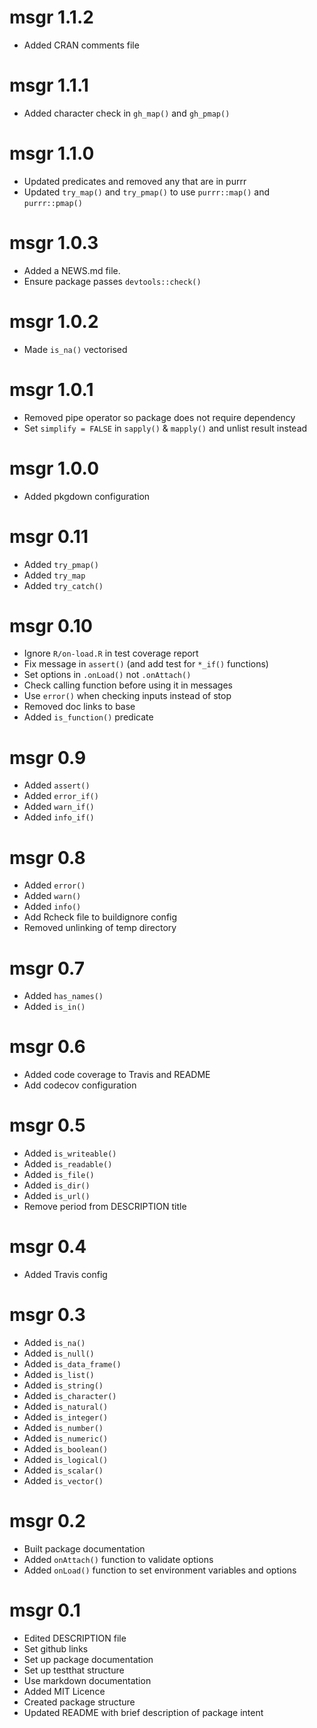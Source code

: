 # msgr 1.1.2

- Added CRAN comments file

# msgr 1.1.1

- Added character check in `gh_map()` and `gh_pmap()`

# msgr 1.1.0

- Updated predicates and removed any that are in purrr
- Updated `try_map()` and `try_pmap()` to use `purrr::map()` and `purrr::pmap()`

# msgr 1.0.3

- Added a NEWS.md file.
- Ensure package passes `devtools::check()`

# msgr 1.0.2

- Made `is_na()` vectorised

# msgr 1.0.1

- Removed pipe operator so package does not require dependency
- Set `simplify = FALSE` in `sapply()` & `mapply()` and unlist result instead

# msgr 1.0.0

- Added pkgdown configuration

# msgr 0.11

- Added `try_pmap()`
- Added `try_map`
- Added `try_catch()`

# msgr 0.10

- Ignore `R/on-load.R` in test coverage report
- Fix message in `assert()` (and add test for `*_if()` functions)
- Set options in `.onLoad()` not `.onAttach()`
- Check calling function before using it in messages
- Use `error()` when checking inputs instead of stop
- Removed doc links to base
- Added `is_function()` predicate

# msgr 0.9

- Added `assert()`
- Added `error_if()`
- Added `warn_if()`
- Added `info_if()`

# msgr 0.8

- Added `error()`
- Added `warn()`
- Added `info()`
- Add Rcheck file to buildignore config
- Removed unlinking of temp directory

# msgr 0.7

- Added `has_names()`
- Added `is_in()`

# msgr 0.6

- Added code coverage to Travis and README
- Add codecov configuration

# msgr 0.5

- Added `is_writeable()`
- Added `is_readable()`
- Added `is_file()`
- Added `is_dir()`
- Added `is_url()`
- Remove period from DESCRIPTION title

# msgr 0.4

- Added Travis config

# msgr 0.3

- Added `is_na()`
- Added `is_null()`
- Added `is_data_frame()`
- Added `is_list()`
- Added `is_string()`
- Added `is_character()`
- Added `is_natural()`
- Added `is_integer()`
- Added `is_number()`
- Added `is_numeric()`
- Added `is_boolean()`
- Added `is_logical()`
- Added `is_scalar()`
- Added `is_vector()`

# msgr 0.2

- Built package documentation
- Added `onAttach()` function to validate options
- Added `onLoad()` function to set environment variables and options

# msgr 0.1

- Edited DESCRIPTION file
- Set github links
- Set up package documentation
- Set up testthat structure
- Use markdown documentation
- Added MIT Licence
- Created package structure
- Updated README with brief description of package intent
